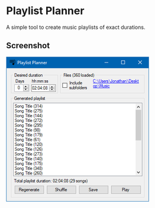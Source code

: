# Playlist Planner

A simple tool to create music playlists of exact durations.

## Screenshot

![screenshot](media/screenshot.png)
